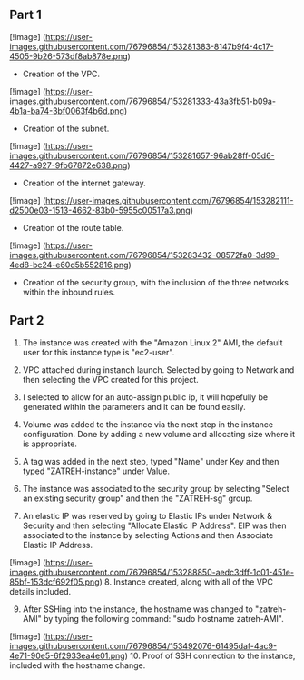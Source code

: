 ## Part 1
[!image] (https://user-images.githubusercontent.com/76796854/153281383-8147b9f4-4c17-4505-9b26-573df8ab878e.png)
  - Creation of the VPC.

[!image] (https://user-images.githubusercontent.com/76796854/153281333-43a3fb51-b09a-4b1a-ba74-3bf0063f4b6d.png)
  - Creation of the subnet.

[!image] (https://user-images.githubusercontent.com/76796854/153281657-96ab28ff-05d6-4427-a927-9fb67872e638.png)
  - Creation of the internet gateway.

[!image] (https://user-images.githubusercontent.com/76796854/153282111-d2500e03-1513-4662-83b0-5955c00517a3.png)
  - Creation of the route table.

[!image] (https://user-images.githubusercontent.com/76796854/153283432-08572fa0-3d99-4ed8-bc24-e60d5b552816.png)
  - Creation of the security group, with the inclusion of the three networks within the inbound rules.


## Part 2
  1. The instance was created with the "Amazon Linux 2" AMI, the default user for this instance type is "ec2-user".

  2. VPC attached during instanch launch. Selected by going to Network and then selecting the VPC created for this project.

  3. I selected to allow for an auto-assign public ip, it will hopefully be generated within the parameters and it can be found easily.

  4. Volume was added to the instance via the next step in the instance configuration. Done by adding a new volume and allocating size where it is appropriate.

  5. A tag was added in the next step, typed "Name" under Key and then typed "ZATREH-instance" under Value.

  6. The instance was associated to the security group by selecting "Select an existing security group" and then the "ZATREH-sg" group.

  7. An elastic IP was reserved by going to Elastic IPs under Network & Security and then selecting "Allocate Elastic IP Address". EIP was then associated to the instance by selecting Actions and then Associate Elastic IP Address.

[!image] (https://user-images.githubusercontent.com/76796854/153288850-aedc3dff-1c01-451e-85bf-153dcf692f05.png)
  8. Instance created, along with all of the VPC details included.

  9. After SSHing into the instance, the hostname was changed to "zatreh-AMI" by typing the following command: "sudo hostname zatreh-AMI".

[!image] (https://user-images.githubusercontent.com/76796854/153492076-61495daf-4ac9-4e71-90e5-6f2933ea4e01.png)
  10. Proof of SSH connection to the instance, included with the hostname change.

